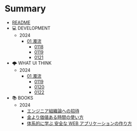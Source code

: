 # Summary

- [README](README.md)
- 💻 DEVELOPMENT
  - 2024
    - [01 濁流](dev24/202401.md)
      - [0118](dev24/0118.md)
      - [0119](dev24/0119.md)
      - [0121](dev24/0121.md)
- 🌩 WHAT UI THINK
  - 2024
    - [01 濁流](any24/202401.md)
      - [0119](any24/0119.md)
      - [0120](any24/0120.md)
      - [0122](any24/0122.md)
- 📚 BOOKS
  - 2024
    - [エンジニア組織論への招待](engineering_organization_theory.md)
    - [金より価値ある時間の使い方](how_to_live_on_24_hours_a_day.md)
    - [体系的に学ぶ 安全な WEB アプリケーションの作り方](learn_howto_create_web_applications_systematically.md)
